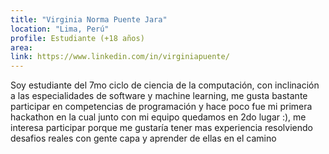 ```yaml
---
title: "Virginia Norma Puente Jara"
location: "Lima, Perú"
profile: Estudiante (+18 años)
area: 
link: https://www.linkedin.com/in/virginiapuente/
---
```


Soy estudiante del 7mo ciclo de ciencia de la computación, con inclinación a las especialidades de software y machine learning, me gusta bastante participar en competencias de programación y hace poco fue mi primera hackathon en la cual junto con mi equipo quedamos en 2do lugar :), me interesa participar porque me gustaría tener mas experiencia resolviendo desafios reales con gente capa y aprender de ellas en el camino